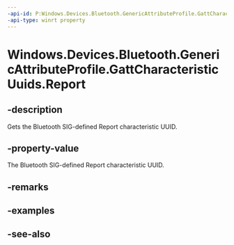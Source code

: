 ----api-id: P:Windows.Devices.Bluetooth.GenericAttributeProfile.GattCharacteristicUuids.Report
-api-type: winrt property
---<!-- Property syntaxpublic System.Guid Report { get; }--># Windows.Devices.Bluetooth.GenericAttributeProfile.GattCharacteristicUuids.Report## -descriptionGets the Bluetooth SIG-defined Report characteristic UUID.## -property-valueThe Bluetooth SIG-defined Report characteristic UUID.## -remarks## -examples## -see-also